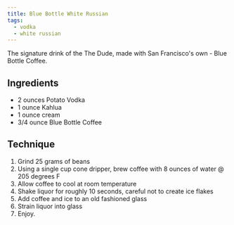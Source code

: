 ```yaml
---
title: Blue Bottle White Russian
tags:
  - vodka
  - white russian
---
```


The signature drink of the The Dude, made with San Francisco's own - Blue
Bottle Coffee.

Ingredients
-----------

* 2 ounces Potato Vodka
* 1 ounce Kahlua
* 1 ounce cream
* 3/4 ounce Blue Bottle Coffee

Technique
-----------

1. Grind 25 grams of beans
2. Using a single cup cone dripper, brew coffee with 8 ounces of water @ 205 degrees F
3. Allow coffee to cool at room temperature
4. Shake liquor for roughly 10 seconds, careful not to create ice
   flakes
5. Add coffee and ice to an old fashioned glass
6. Strain liquor into glass
8. Enjoy.
